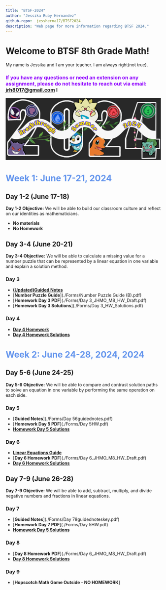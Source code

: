 ```yaml
---
title: "BTSF-2024"
author: "Jessika Ruby Hernandez"
github-repo:  jessherna17/BTSF2024
description: "Web page for more information regarding BTSF 2024."
---
```


# Welcome to BTSF 8th Grade Math! 

My name is Jessika and I am your teacher. 
I am always right(not true).
### <span style="color: #8F00FF;"> If you have any questions or need an extension on any assignment, please do not hesitate to reach out via email: <jrh8017@gmail.com>  </span>I

<img src="images/pokemon-flyer.jpeg" alt="Program Theme" width="600" />

# <span style="color: #6495ED;"> Week 1: June 17-21, 2024</span>
## Day 1-2 (June 17-18)
**Day 1-2 Objective:** We will be able to build our classroom culture and reflect on our identities as mathematicians.
* **No materials**
* **No Homework**


## Day 3-4 (June 20-21)
**Day 3-4 Objective:** We will be able to calculate a missing value for a number puzzle that can be represented by a linear equation in one variable and explain a solution method. 
### **Day 3**
- [**(Updated)Guided Notes**](./Forms/Day34M8_GN_Draft-B.pdf)
- [**Number Puzzle Guide**](./Forms/Number Puzzle Guide (B).pdf) 
- [**Homework Day 3 PDF**](./Forms/Day 3_JHMO_M8_HW_Draft.pdf)
- [**Homework Day 3 Solutions**](./Forms/Day 3_HW_Solutions.pdf)
### **Day 4**
- [**Day 4 Homework**](./Forms/Day4HW.pdf)
- [**Day 4 Homework Solutions**](./Forms/Day4HWSolutions.pdf)

# <span style="color: #6495ED;"> Week 2: June 24-28, 2024, 2024</span>
## Day 5-6 (June 24-25)
**Day 5-6 Objective:** We will be able to compare and contrast solution paths to solve an equation in one variable by performing the same operation on each side.

### **Day 5**
- [**Guided Notes**](./Forms/Day 56guidednotes.pdf)
- [**Homework Day 5 PDF**](./Forms/Day 5HW.pdf)
- [**Homework Day 5 Solutions**](./Forms/Day5HWkey.pdf)

### **Day 6**
- [**Linear Equations Guide**](./Forms/Day6-Guide.pdf)
- [**Day 6 Homework PDF**](./Forms/Day 6_JHMO_M8_HW_Draft.pdf)
- [**Day 6 Homework Solutions**](./Forms/Day6HWkey.pdf)

## Day 7-9 (June 26-28)
**Day 7-9 Objective:** We will be able to add, subtract, multiply, and divide negative numbers and fractions in linear equations.

### **Day 7**
- [**Guided Notes**](./Forms/Day 78guidednoteskey.pdf)
- [**Homework Day 7 PDF**](./Forms/Day 5HW.pdf)
- [**Homework Day 5 Solutions**](./Forms/)

### **Day 8**
- [**Day 8 Homework PDF**](./Forms/Day 6_JHMO_M8_HW_Draft.pdf)
- [**Day 8 Homework Solutions**](./Forms/)

### **Day 9**
- [**Hopscotch Math Game Outside - NO HOMEWORK**]

